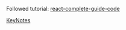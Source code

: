 Followed tutorial: [react-complete-guide-code](https://github.com/academind/react-complete-guide-code)

[KeyNotes](./KeyNote.md)
